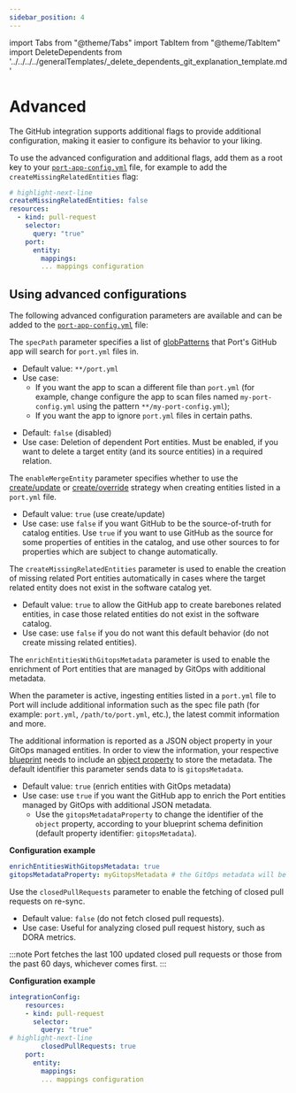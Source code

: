 ```yaml
---
sidebar_position: 4
---
```


import Tabs from "@theme/Tabs"
import TabItem from "@theme/TabItem"
import DeleteDependents from '../../../../generalTemplates/\_delete_dependents_git_explanation_template.md'

# Advanced

The GitHub integration supports additional flags to provide additional configuration, making it easier to configure its behavior to your liking.

To use the advanced configuration and additional flags, add them as a root key to your [`port-app-config.yml`](./github.md#port-app-configyml-file) file, for example to add the
`createMissingRelatedEntities` flag:

```yaml showLineNumbers
# highlight-next-line
createMissingRelatedEntities: false
resources:
  - kind: pull-request
    selector:
      query: "true"
    port:
      entity:
        mappings:
        ... mappings configuration
```

## Using advanced configurations

The following advanced configuration parameters are available and can be added to the [`port-app-config.yml`](./github.md#port-app-configyml-file) file:

<Tabs groupId="config" queryString="parameter">

<TabItem label="Spec path" value="specPath">

The `specPath` parameter specifies a list of [globPatterns](https://www.malikbrowne.com/blog/a-beginners-guide-glob-patterns) that Port's GitHub app will search for `port.yml` files in.

- Default value: `**/port.yml`
- Use case:
  - If you want the app to scan a different file than `port.yml` (for example, change configure the app to scan files named `my-port-config.yml` using the pattern `**/my-port-config.yml`);
  - If you want the app to ignore `port.yml` files in certain paths.

</TabItem>

<TabItem label="Delete dependent entities" value="deleteDependent">

<DeleteDependents/>

- Default: `false` (disabled)
- Use case: Deletion of dependent Port entities. Must be enabled, if you want to delete a target entity (and its source entities) in a required relation.

</TabItem>

<TabItem label="Enable merge entity" value="enableMergeEntity">

The `enableMergeEntity` parameter specifies whether to use the [create/update](/build-your-software-catalog/custom-integration/api?operation=create-update#usage) or [create/override](/build-your-software-catalog/custom-integration/api?operation=create-override#usage) strategy when creating entities listed in a `port.yml` file.

- Default value: `true` (use create/update)
- Use case: use `false` if you want GitHub to be the source-of-truth for catalog entities. Use `true` if you want to use GitHub as the source for some properties of entities in the catalog, and use other sources to for properties which are subject to change automatically.

</TabItem>

<TabItem value="createMissingRelatedEntities" label="Create missing related entities">

The `createMissingRelatedEntities` parameter is used to enable the creation of missing related Port entities automatically in cases where the target related entity does not exist in the software catalog yet.

- Default value: `true` to allow the GitHub app to create barebones related entities, in case those related entities do not exist in the software catalog.
- Use case: use `false` if you do not want this default behavior (do not create missing related entities).

</TabItem>

<TabItem value="enrichEntities" label="Enrich entities">

The `enrichEntitiesWithGitopsMetadata` parameter is used to enable the enrichment of Port entities that are managed by GitOps with additional metadata.

When the parameter is active, ingesting entities listed in a `port.yml` file to Port will include additional information such as the spec file path (for example: `port.yml`, `/path/to/port.yml`, etc.), the latest commit information and more.

The additional information is reported as a JSON object property in your GitOps managed entities. In order to view the information, your respective [blueprint](/build-your-software-catalog/customize-integrations/configure-data-model/setup-blueprint/setup-blueprint.md) needs to include an [object property](/build-your-software-catalog/customize-integrations/configure-data-model/setup-blueprint/properties/object.md) to store the metadata. The default identifier this parameter sends data to is `gitopsMetadata`.

- Default value: `true` (enrich entities with GitOps metadata)
- Use case: use `true` if you want the GitHub app to enrich the Port entities managed by GitOps with additional JSON metadata.
  - Use the `gitopsMetadataProperty` to change the identifier of the `object` property, according to your blueprint schema definition (default property identifier: `gitopsMetadata`).

**Configuration example**

```yaml showLineNumbers
enrichEntitiesWithGitopsMetadata: true
gitopsMetadataProperty: myGitopsMetadata # the GitOps metadata will be sent to the "myGitopsMetadata" property of the blueprint's entities
```

</TabItem>

<TabItem value="closedPullRequests" label="Fetch closed pull requests">

Use the `closedPullRequests` parameter to enable the fetching of closed pull requests on re-sync.

- Default value: `false` (do not fetch closed pull requests).
- Use case: Useful for analyzing closed pull request history, such as DORA metrics.

:::note
Port fetches the last 100 updated closed pull requests or those from the past 60 days, whichever comes first.
:::

**Configuration example**

```yaml showLineNumbers
integrationConfig:
    resources:
    - kind: pull-request
      selector:
        query: "true"
# highlight-next-line
        closedPullRequests: true
    port:
      entity:
        mappings:
        ... mappings configuration
```

</TabItem>

</Tabs>
